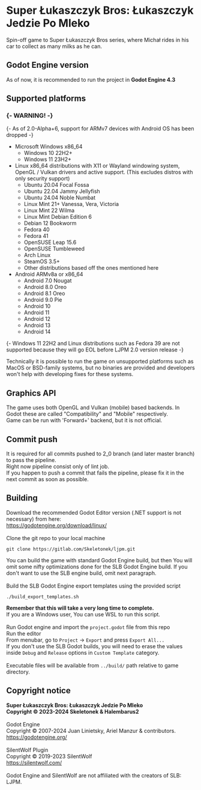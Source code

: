 # Super Łukaszczyk Bros: Łukaszczyk Jedzie Po Mleko
Spin-off game to Super Łukaszczyk Bros series, where Michał rides in his car to collect as many milks as he can.


## Godot Engine version
As of now, it is recommended to run the project in **Godot Engine 4.3**


## Supported platforms

### {- WARNING! -}
{- As of 2.0-Alpha+6, support for ARMv7 devices with Android OS has been dropped -}

- Microsoft Windows x86_64
  - Windows 10 22H2+
  - Windows 11 23H2+
- Linux x86_64 distributions with X11 or Wayland windowing system, OpenGL / Vulkan drivers and active support. (This excludes distros with only security support)
  - Ubuntu 20.04 Focal Fossa
  - Ubuntu 22.04 Jammy Jellyfish
  - Ubuntu 24.04 Noble Numbat
  - Linux Mint 21+ Vanessa, Vera, Victoria
  - Linux Mint 22 Wilma
  - Linux Mint Debian Edition 6
  - Debian 12 Bookworm
  - Fedora 40
  - Fedora 41
  - OpenSUSE Leap 15.6
  - OpenSUSE Tumbleweed
  - Arch Linux
  - SteamOS 3.5+
  - Other distributions based off the ones mentioned here
- Android ARMv8a or x86_64
  - Android 7.0 Nougat
  - Android 8.0 Oreo
  - Android 8.1 Oreo
  - Android 9.0 Pie
  - Android 10
  - Android 11
  - Android 12
  - Android 13
  - Android 14

{- Windows 11 22H2 and Linux distributions such as Fedora 39 are not supported because they will go EOL before LJPM 2.0 version release -}

Technically it is possible to run the game on unsupported platforms such as MacOS or BSD-family systems, but no binaries are provided and developers won't help with developing fixes for these systems.


## Graphics API
The game uses both OpenGL and Vulkan (mobile) based backends. In Godot these are called "Compatibility" and "Mobile" respectively.\
Game can be run with 'Forward+' backend, but it is not official.


## Commit push
It is required for all commits pushed to 2_0 branch (and later master branch) to pass the pipeline.\
Right now pipeline consist only of lint job.\
If you happen to push a commit that fails the pipeline, please fix it in the next commit as soon as possible.


## Building
Download the recommended Godot Editor version (.NET support is not necessary) from here:\
https://godotengine.org/download/linux/
\
\
Clone the git repo to your local machine
```
git clone https://gitlab.com/Skeletonek/ljpm.git
```
You can build the game with standard Godot Engine build, but then You will omit some nifty optimizations done for the SLB Godot Engine build. If you don't want to use the SLB engine build, omit next paragraph.\
\
Build the SLB Godot Engine export templates using the provided script
```
./build_export_templates.sh
```
**Remember that this will take a very long time to complete.**\
If you are a Windows user, You can use WSL to run this script.\
\
Run Godot engine and import the `project.godot` file from this repo\
Run the editor\
From menubar, go to `Project` -> `Export` and press `Export All...`\
If you don't use the SLB Godot builds, you will need to erase the values inside `Debug` and `Release` options in `Custom Template` category.\
\
Executable files will be available from `../build/` path relative to game directory.


## Copyright notice
**Super Łukaszczyk Bros: Łukaszczyk Jedzie Po Mleko**\
**Copyright © 2023-2024 Skeletonek & Halembarus2**\
\
Godot Engine\
Copyright © 2007-2024 Juan Linietsky, Ariel Manzur & contributors.\
https://godotengine.org/
\
\
SilentWolf Plugin\
Copyright © 2019-2023 SilentWolf\
https://silentwolf.com/
\
\
Godot Engine and SilentWolf are not affiliated with the creators of SLB: LJPM.
